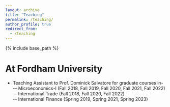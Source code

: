 ```yaml
---
layout: archive
title: "Teaching"
permalink: /teaching/
author_profile: true
redirect_from:
  - /teaching
---
```

{% include base_path %}

At Fordham University
======
* Teaching Assistant to Prof. Dominick Salvatore for graduate courses in- <br>
-- Microeconomics-I (Fall 2018, Fall 2019, Fall 2020, Fall 2021, Fall 2022) <br>
-- International Trade (Fall 2018, Fall 2020, Fall 2022) <br>
-- International Finance (Spring 2019, Spring 2021, Spring 2023) <br>


